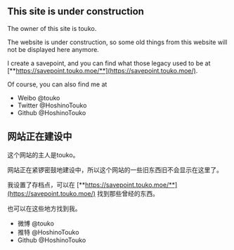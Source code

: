 ## This site is under construction

The owner of this site is touko.

The website is under construction, so some old things from this website will not be displayed here anymore. 

I create a savepoint, and you can find what those legacy used to be at [**https://savepoint.touko.moe/**](https://savepoint.touko.moe/).

Of course, you can also find me at

- Weibo @touko
- Twitter @HoshinoTouko
- Github @HoshinoTouko

## 网站正在建设中

这个网站的主人是touko。

网站正在紧锣密鼓地建设中，所以这个网站的一些旧东西旧不会显示在这里了。

我设置了存档点，可以在 [**https://savepoint.touko.moe/**](https://savepoint.touko.moe/) 找到那些曾经的东西。

也可以在这些地方找到我。

- 微博 @touko
- 推特 @HoshinoTouko
- Github @HoshinoTouko
